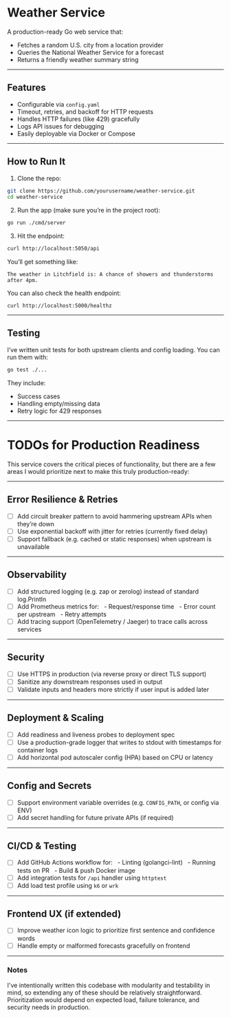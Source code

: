 # Weather Service

A production-ready Go web service that:
- Fetches a random U.S. city from a location provider
- Queries the National Weather Service for a forecast
- Returns a friendly weather summary string

---

## Features

- Configurable via `config.yaml`
- Timeout, retries, and backoff for HTTP requests
- Handles HTTP failures (like 429) gracefully
- Logs API issues for debugging
- Easily deployable via Docker or Compose

---

## How to Run It

1. Clone the repo:

```bash
git clone https://github.com/yourusername/weather-service.git
cd weather-service
```

2. Run the app (make sure you’re in the project root):

```bash
go run ./cmd/server
```

3. Hit the endpoint:

```bash
curl http://localhost:5050/api
```

You’ll get something like:

```
The weather in Litchfield is: A chance of showers and thunderstorms after 4pm.
```

You can also check the health endpoint:

```
curl http://localhost:5000/healthz
```

---

## Testing

I’ve written unit tests for both upstream clients and config loading. You can run them with:

```bash
go test ./...
```

They include:
- Success cases
- Handling empty/missing data
- Retry logic for 429 responses

---

# TODOs for Production Readiness

This service covers the critical pieces of functionality, but there are a few areas I would prioritize next to make this truly production-ready:

---

## Error Resilience & Retries

- [ ] Add circuit breaker pattern to avoid hammering upstream APIs when they’re down
- [ ] Use exponential backoff with jitter for retries (currently fixed delay)
- [ ] Support fallback (e.g. cached or static responses) when upstream is unavailable

---

## Observability

- [ ] Add structured logging (e.g. zap or zerolog) instead of standard log.Println
- [ ] Add Prometheus metrics for:
  - Request/response time
  - Error count per upstream
  - Retry attempts
- [ ] Add tracing support (OpenTelemetry / Jaeger) to trace calls across services

---

## Security

- [ ] Use HTTPS in production (via reverse proxy or direct TLS support)
- [ ] Sanitize any downstream responses used in output
- [ ] Validate inputs and headers more strictly if user input is added later

---

## Deployment & Scaling

- [ ] Add readiness and liveness probes to deployment spec
- [ ] Use a production-grade logger that writes to stdout with timestamps for container logs
- [ ] Add horizontal pod autoscaler config (HPA) based on CPU or latency

---

## Config and Secrets

- [ ] Support environment variable overrides (e.g. `CONFIG_PATH`, or config via ENV)
- [ ] Add secret handling for future private APIs (if required)

---

## CI/CD & Testing

- [ ] Add GitHub Actions workflow for:
  - Linting (golangci-lint)
  - Running tests on PR
  - Build & push Docker image
- [ ] Add integration tests for `/api` handler using `httptest`
- [ ] Add load test profile using `k6` or `wrk`

---

## Frontend UX (if extended)

- [ ] Improve weather icon logic to prioritize first sentence and confidence words
- [ ] Handle empty or malformed forecasts gracefully on frontend

---

### Notes

I've intentionally written this codebase with modularity and testability in mind, so extending any of these should be relatively straightforward. Prioritization would depend on expected load, failure tolerance, and security needs in production.

